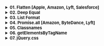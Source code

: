 <details >
 <summary style="font-size: small; font-weight: bold">01. Flatten [Apple, Amazon, Lyft, Salesforce]</summary>

###### 01

Question:
```js
// Single-level arrays are unaffected.
flatten([1, 2, 3]); // [1, 2, 3]

// Inner arrays are flattened into a single level.
flatten([1, [2, 3]]); // [1, 2, 3]
flatten([
  [1, 2],
  [3, 4],
]); // [1, 2, 3, 4]

// Flattens recursively.
flatten([1, [2, [3, [4, [5]]]]]); // [1, 2, 3, 4, 5]
```


<details >
 <summary style="font-size: medium; font-weight: bold">Solution</summary>

https://www.greatfrontend.com/questions/javascript/flatten

https://www.figma.com/board/whorUkUBWml2oad0gAJSy5/DSA-Summary?node-id=511-596&t=oq234ThQe08ssNUv-4
![img.png](img.png)
![img_1.png](img_1.png)
![img_2.png](img_2.png)


![img_3.png](img_3.png)

Since here we have Tree not graph that too not with any adjacency list, 
we need to use the above exact approach but take an idea from the same
<details >
 <summary style="font-size: small; font-weight: bold">Recursive(DFS)</summary>


My Solution - 1:

Using DFS
```js
export default function flatten(value) {
  let res = [];


  const flattenedChild = (arr) => {
    if(!arr)
      return;

    for(let a of arr){
      if(Array.isArray(a)){
        flattenedChild(a);
      }
      else{
        res.push(a);
      }
    }
  }

  flattenedChild(value);

  console.log("res : ", res);

  return res;
}
```


Solution-2:
```js
/**
 * @param {Array<*|Array>} value
 * @return {Array}
 */
export default function flatten(value) {
  return value.reduce(
    (acc, curr) => acc.concat(Array.isArray(curr) ? flatten(curr) : curr),
    [],
  );
}

```
</details>


<details >
 <summary style="font-size: small; font-weight: bold">Iterative</summary>

❌My BFS Solution:
<br>
This will yield wrong result 
```js
export default function flatten(value) {
  let queue = [...value];

  let res = [];

  while(queue.length > 0){
    let element = queue.shift();


    if(Array.isArray(element)){
        /**Using here spread operator is very important
         * as we might end-up in infinite loop
         */
      queue.push(...element);
      // queue = [...queue, ...element]
    }
    else{
      res.push(element);
    }

    console.log("queue : ", queue.length);
    console.log("element : ", element);
  }

  return res;
}
```
❌ `queue.push(element);`
<br>
The code will be running into an infinite loop because when an element is identified as an array, you are pushing the entire array (element) back onto the queue without flattening it. This causes the same array to be repeatedly processed, leading to an infinite loop.
<br>
✅ `queue.push(...element);`
<br>
Using here spread operator is very important as we might end-up in infinite loop


✅My Modified Solution:
```js
export default function flatten(value) {
  let queue = [...value];

  let res = [];

  while(queue.length > 0){
    let element = queue.shift();

    if(Array.isArray(element)){
        /**Here we are adding element at start of queue
         * instead of pushing it at the end
         */
      queue.unshift(...element);
    }
    else{
      res.push(element);
    }

    console.log("queue : ", queue.length);
    console.log("element : ", element);
  }

  return res;
}
```
</details>

</details>


</details>



<details >
 <summary style="font-size: small; font-weight: bold">02. Deep Equal</summary>

###### 02

<details >
 <summary style="font-size: small; font-weight: bold">Question</summary>

Implement a function `deepEqual` that performs a deep comparison between two values. It returns `true` if two input values are deemed equal, and returns `false` if not.

- You can assume there are only JSON-serializable values (numbers, strings, boolean, `null`, objects, arrays).
- There wouldn't be cyclic objects, i.e. objects with circular references.
```js
deepEqual('foo', 'foo'); // true
deepEqual({ id: 1 }, { id: 1 }); // true
deepEqual([1, 2, 3], [1, 2, 3]); // true
deepEqual([{ id: '1' }], [{ id: '2' }]); // false
```
</details>

<details >
 <summary style="font-size: small; font-weight: bold">Solution</summary>

<details >
 <summary style="font-size: small; font-weight: bold">`typeof()`</summary>

![img.png](img_4.png)

```javascript
typeof([])
// "object"

//Check if an object is an array
Array.isArray([])
```

Referred Article: https://developer.mozilla.org/en-US/docs/Web/JavaScript/Data_structures#bigint_type

</details>

My Solution:

**Note:** Read all comments very carefully, this problem looks simple, but because
so many edge case it might become tricky to understand.
```js
export default function deepEqual(valueA, valueB) {

  /**
   * This will cover all value comparison of below data type
   * 1. Undefined
   * 2. Boolean
   * 3. String
   * 4. Number
   * 
   * Also, this is the only condition that can return "true",
   * rest everything is trying to see for "false" case
   */
  if(valueA === valueB) 
      return true;

  if(typeof valueA !== typeof valueB)
    return false;

  /** 
   * In Object type check for below things because all of them
   * return "object" as their type 
   * 1. null
   * 2. Array
   * 3. Object
   */
  if(typeof valueA === 'object' && typeof valueB === 'object'){

    /**
     * One super important thing to note is that, since every
     * if statement is returning some value in every situation
     * hence we don't need else statement
     */

    if(valueA === null || valueB === null)
      return false;

    if(Array.isArray(valueA) && Array.isArray(valueB)){
      const lenA = valueA.length;
      const lenB = valueB.length

      if(lenA !== lenB)
        return false;

      for(let i = 0; i < lenA; i++){
        if(!deepEqual(valueA[i], valueB[i]))
          return false;
      }

      return true;
    }

    if(Array.isArray(valueA) || Array.isArray(valueB)){
      return false
    }

    const keysArrA = Object.keys(valueA);
    const keysArrB = Object.keys(valueB);

    const lenA = keysArrA.length;
    const lenB = keysArrB.length;

    if(lenA !== lenB)
      return false;

    for(let i = 0; i < lenA; i++){
      if(keysArrA[i] !== keysArrB[i])
        return false;

      if(!deepEqual(valueA[keysArrA[i]], valueB[keysArrB[i]]))
        return false;
    }

    return true;   
  }
}
```

For more solution and explaination on edge case refer:
https://www.greatfrontend.com/questions/javascript/deep-equal?list=one-week
</details>
</details>




<details >
 <summary style="font-size: small; font-weight: bold">03. List Format</summary>

###### 03

https://www.greatfrontend.com/questions/javascript/list-format?list=one-week
<details >
 <summary style="font-size: small; font-weight: bold">Question</summary>

![img_5.png](img_5.png)

```js
listFormat([]); // ''

listFormat(['Bob']); // 'Bob'
listFormat(['Bob', 'Alice']); // 'Bob and Alice'

listFormat(['Bob', 'Ben', 'Tim', 'Jane', 'John']);
// 'Bob, Ben, Tim, Jane and John'

listFormat(['Bob', 'Ben', 'Tim', 'Jane', 'John'], {
  length: 3,
}); // 'Bob, Ben, Tim and 2 others'

listFormat(['Bob', 'Ben', 'Tim', 'Jane', 'John'], {
  length: 4,
}); // 'Bob, Ben, Tim, Jane and 1 other'

listFormat(['Bob', 'Ben', 'Tim', 'Jane', 'John'], {
  length: 3,
  sorted: true,
}); // 'Ben, Bob, Jane and 2 others'

listFormat(['Bob', 'Ben', 'Tim', 'Jane', 'John', 'Bob'], {
  length: 3,
  unique: true,
}); // 'Bob, Ben, Tim and 2 others'

listFormat(['Bob', 'Ben', 'Tim', 'Jane', 'John'], {
  length: 3,
  unique: true,
}); // 'Bob, Ben, Tim and 2 others'

listFormat(['Bob', 'Ben', '', '', 'John']); // 'Bob, Ben and John'

```
</details>

<details >
 <summary style="font-size: small; font-weight: bold">Solution</summary>

```js
export default function listFormat(items, options) {
  let res = " and ";
  let remainCount = 0;

  // for(let i = 0; i < modifiedItems.length; i++){
  //   if(modifiedItems[i].length === 0){
  //     modifiedItems.splice(i,1);
  //     i--;
  //   }
  // }

  /* Remove falsey value such as '' */
  let modifiedItems = items.filter((item) => item);


  if(options?.unique){
    modifiedItems = Array.from(new Set(modifiedItems));
  }

  if(modifiedItems.length === 0)
    return '';

  if(modifiedItems.length === 1)
    return modifiedItems[0];

  if(options?.sorted){
    modifiedItems = [...modifiedItems.sort()];
  }

  

  if(options?.length && options?.length > 0  && modifiedItems.length > options?.length){
    remainCount = modifiedItems.length - options?.length;
  
    modifiedItems = [...modifiedItems.slice(0, options?.length)]
  }

  

  if(remainCount > 0){
    res += remainCount;
    res += remainCount > 1 ? " others" : " other"

    let initialPortion = "";
    const len = modifiedItems.length;
    for(let i = 0; i < len; i++){
      initialPortion += modifiedItems[i];
      initialPortion += i < len - 1 ? ', ' : '';
    }

    return initialPortion + res;
  }
  else{
    const lastItem = modifiedItems.pop();

    let initialPortion = "";
    const len = modifiedItems.length;
    for(let i = 0; i < len; i++){
      initialPortion += modifiedItems[i];
      initialPortion += i < len - 1 ? ', ' : '';
    }

    return initialPortion + res + lastItem;
  }
}
```
</details>
</details>





<details >
 <summary style="font-size: small; font-weight: bold">04. Promise.all [Amazon, ByteDance, Lyft]</summary>

###### 04

[1-important-concept -> 04-js-concept -> polyfills -> promise.all](../../1-important-concept/04-js-concept/polyfills/readme.md)
</details>




<details >
 <summary style="font-size: small; font-weight: bold">05. Classnames</summary>

###### 05

https://www.greatfrontend.com/questions/javascript/classnames?list=one-week
![img_6.png](img_6.png)


Solution: 1(Using forEach)
![img_7.png](img_7.png)
```js
/**
 * @param {...(any|Object|Array<any|Object|Array>)} args
 * @return {string}
 */
export default function classNames(...args) {
  let res = '';

  args.forEach((arg) => {
    if(!arg)
      return;

    if(Array.isArray(arg)){
      arg.forEach((element) => {
        res += res.length > 0 ? ` ${classNames(element)}`: classNames(element);
      })

      return;
    }

    if(typeof arg === 'object'){
      const arr = Object.entries(arg);

      for(let [key, value] of arr){
        if(value && key)
          res += res.length > 0 ? ` ${classNames(key)}`: classNames(key);
      }
      
      return;
    }

    res += res.length > 0 ? ` ${arg}`: arg;
  })

  return res;
}
```

Solution-2: (Using For of)
```js
/**
 * @param {...(any|Object|Array<any|Object|Array>)} args
 * @return {string}
 */
export default function classNames(...args) {
  let res = '';

  for(let arg of args){
    // It will cover all falsey value: null, undefined, 0, "", false
    if(!arg)
      continue;

    if(Array.isArray(arg)){
      arg.forEach((element) => {
        res += res.length > 0 ? ` ${classNames(element)}`: classNames(element);
      })

      continue;
    }

    if(typeof arg === 'object'){
      const arr = Object.entries(arg);

      for(let [key, value] of arr){
        if(value && key)
          res += res.length > 0 ? ` ${classNames(key)}`: classNames(key);
      }

      continue;
    }

    res += res.length > 0 ? ` ${arg}`: arg;
  }


  return res;
}
```

Here we can use an array to store our result and return by using `return res.join(' ');`
</details>




<details >
 <summary style="font-size: small; font-weight: bold">06. getElementsByTagName</summary>

###### 06

Question:
![img_8.png](img_8.png)
https://www.greatfrontend.com/questions/javascript/get-elements-by-tag-name?list=one-week

Solution:
```js
/**
 * @param {Element} el
 * @param {string} tagName
 * @return {Array<Element>}
 */
export default function getElementsByTagName(el, tagNameParam) {
  const elements = [];
  const tagName = tagNameParam.toUpperCase();

  const fillElement = (element) => {

    if(element.tagName === tagName)
      elements.push(element);
    
    for(let child of element.children)
      fillElement(child);
  }

  for(let child of el.children){
    fillElement(child);
  }

  return elements;
}
```
</details>




<details >
 <summary style="font-size: small; font-weight: bold">07. jQuery.css</summary>

###### 07

**Question:**
![img_9.png](img_9.png)
https://www.greatfrontend.com/questions/javascript/jquery-css?list=one-week

Solution:

❌❌❌**Below Solution don't work**

```js
/**
 * @param {string} selector
 * @return {{css: Function}}
 */
export default function $(selector) {

const element = document.querySelector(selector);

  return {
    css: function (property, value) {

    if(!element)
          return undefined;

    if(!value){
      if(property === undefined)
        return undefined;

      const val = element.style[property];
      return val === '' ? undefined : val;
    }

    if(property)
      element.style[property] = value;
    
      return this;
    }
  } 
}
```
This solution might look like working for most testcase but it throw error:
```html
Error name:    "TypeError"
Error message: "Cannot read properties of undefined (reading 'css')"
```
Test Case:
```js
import $ from './jquery-css';

describe('jQuery.css', () => {
  beforeEach(() => {
    document.body.innerHTML = '<button style="color: blue">Click me</button>';
  });

 test('no elements match the selector', () => {
      expect(() => {
        // @ts-ignore
        $('no-such-thing').css('color', 'red').css('fontSize', '12px');
      }).not.toThrow();
    });
});
```

**IMPORTANT:** Since here there is no element with `no-such-thing` selector in given html, so above code
will return `undefined` which will cause error because next chained function will 
try to call `css` function on `undefined` element. Therefore it is important to always 
return this in **`CHAINED Function`** calls


✅Below is correct solution
```js
/**
 * @param {string} selector
 * @return {{css: Function}}
 */
export default function $(selector) {

const element = document.querySelector(selector);

  return {
    css: function (property, value) {
    
    if(!value){
      if(property === undefined)
        return undefined;

      if(!element)
          return undefined;

      const val = element.style[property];
      return val === '' ? undefined : val;
    }

    if(element && property)
      element.style[property] = value;
    
      return this;
    }
  } 
}
```

Only when things are defined we are getting inside and doing operation
of returning property value or setting value of property
</details>
